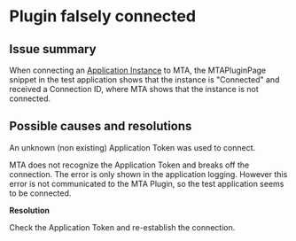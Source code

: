 # Plugin falsely connected

## Issue summary

When connecting an [Application Instance](../../../application-instance) to MTA, the MTAPluginPage snippet in the test application shows that the instance is "Connected" and received a Connection ID, where MTA shows that the instance is not connected.

## Possible causes and resolutions

An unknown (non existing) Application Token was used to connect.

MTA does not recognize the Application Token and breaks off the connection. The error is only shown in the application logging. However this error is not communicated to the MTA Plugin, so the test application seems to be connected. 

**Resolution**

Check the Application Token and re-establish the connection.
